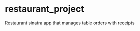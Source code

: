 restaurant_project
==================

Restaurant sinatra app that manages table orders with receipts

